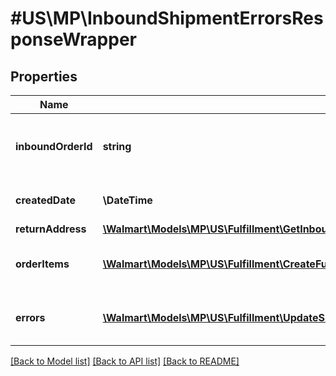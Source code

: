 # #US\MP\InboundShipmentErrorsResponseWrapper

## Properties

Name | Type | Description | Notes
------------ | ------------- | ------------- | -------------
**inboundOrderId** | **string** | Unique ID identifying inbound shipment requests | [optional]
**createdDate** | **\DateTime** | created date for the request | [optional]
**returnAddress** | [**\Walmart\Models\MP\US\Fulfillment\GetInboundShipments200ResponsePayloadInnerReturnAddress**](GetInboundShipments200ResponsePayloadInnerReturnAddress.md) |  | [optional]
**orderItems** | [**\Walmart\Models\MP\US\Fulfillment\CreateFulfillmentRequestPayloadOrderItemsInner[]**](CreateFulfillmentRequestPayloadOrderItemsInner.md) | inbound shipment request line items | [optional]
**errors** | [**\Walmart\Models\MP\US\Fulfillment\UpdateShipmentQuantity200ResponseErrorsInner[]**](UpdateShipmentQuantity200ResponseErrorsInner.md) | Error in inbound shipment creation | [optional]


[[Back to Model list]](../) [[Back to API list]](../../Api/US/MP) [[Back to README]](../../README.md)

